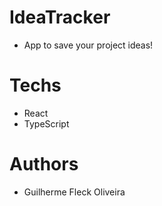 # IdeaTracker

* App to save your project ideas!

# Techs

* React
* TypeScript

# Authors

* Guilherme Fleck Oliveira